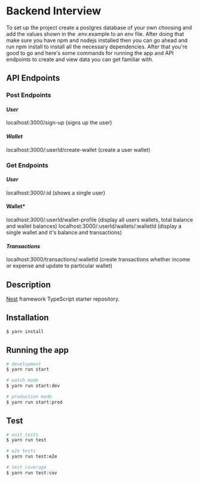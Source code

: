 # Backend Interview

To set up the project create a postgres database of your own choosing and add the values shown in the .env.example to an env file.
After doing that make sure you have npm and nodejs installed then you can go ahead and run npm install to install all the necessary dependencies. After that you're good to go and here's some commands for running the app and API endpoints to create and view data you can get familiar with.
## API Endpoints
### Post Endpoints
#### *User*
localhost:3000/sign-up (signs up the user)

#### *Wallet*
localhost:3000/:userId/create-wallet (create a user wallet)


### Get Endpoints
#### *User*
localhost:3000/:id (shows a single  user)

#### Wallet*
localhost:3000/:userId/wallet-profile (display all users wallets, total balance and wallet balances)
localhost:3000/:userId/wallets/:walletId (display a single wallet and it's balance and transactions)

#### *Transactions*
localhost:3000/transactions/:walletId (create transactions whether income or expense and update to particular wallet)

## Description
[Nest](https://github.com/nestjs/nest) framework TypeScript starter repository.

## Installation

```bash
$ yarn install
```

## Running the app

```bash
# development
$ yarn run start

# watch mode
$ yarn run start:dev

# production mode
$ yarn run start:prod
```

## Test

```bash
# unit tests
$ yarn run test

# e2e tests
$ yarn run test:e2e

# test coverage
$ yarn run test:cov